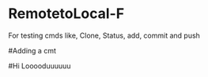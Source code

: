 # RemotetoLocal-F
For testing cmds like, Clone, Status, add, commit and push

#Adding a cmt

#Hi Looooduuuuuu
